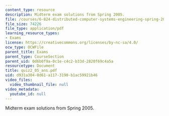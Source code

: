 ```yaml
---
content_type: resource
description: Midterm exam solutions from Spring 2005.
file: /courses/6-824-distributed-computer-systems-engineering-spring-2006/d931a3040d61a1173190b1ac59921b46_quiz2_05_ans.pdf
file_size: 74226
file_type: application/pdf
learning_resource_types:
- Exams
license: https://creativecommons.org/licenses/by-nc-sa/4.0/
ocw_type: OCWFile
parent_title: Exams
parent_type: CourseSection
parent_uid: 0d6b0f9a-0c1e-c4c2-b33d-2820f69c4a5a
resourcetype: Document
title: quiz2_05_ans.pdf
uid: d931a304-0d61-a117-3190-b1ac59921b46
video_files:
  video_thumbnail_file: null
video_metadata:
  youtube_id: null
---
```

Midterm exam solutions from Spring 2005.
